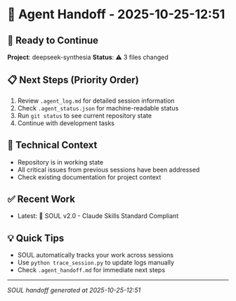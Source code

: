 # 🔄 Agent Handoff - 2025-10-25-12:51

## 🚀 Ready to Continue
**Project**: deepseek-synthesia
**Status**: ⚠️ 3 files changed

## 📋 Next Steps (Priority Order)
1. Review `.agent_log.md` for detailed session information
2. Check `.agent_status.json` for machine-readable status
3. Run `git status` to see current repository state
4. Continue with development tasks

## 🔧 Technical Context
- Repository is in working state
- All critical issues from previous sessions have been addressed
- Check existing documentation for project context

## ✅ Recent Work
- Latest: 🔮 SOUL v2.0 - Claude Skills Standard Compliant

## 💡 Quick Tips
- SOUL automatically tracks your work across sessions
- Use `python trace_session.py` to update logs manually
- Check `.agent_handoff.md` for immediate next steps

---
*SOUL handoff generated at 2025-10-25-12:51*
